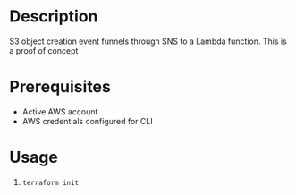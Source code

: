 # Description
S3 object creation event funnels through SNS to a Lambda function. This is a proof of concept

# Prerequisites
* Active AWS account
* AWS credentials configured for CLI

# Usage
1) `terraform init`

